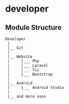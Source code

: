 # developer


## Module Structure
~~~
Developer
 |
 |__ Git
 |
 |__ Website
 |     |___ Php
 |     |___ Laravel
 |     |___ Yii
 |     |___ Bootstrap
 |
 |__ Android
 |     |___ Android Studio
 |
 |__ and more soon
~~~